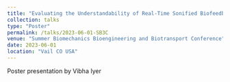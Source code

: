 ```yaml
---
title: "Evaluating the Understandability of Real-Time Sonified Biofeedback Prototypes for Balance Training"
collection: talks
type: "Poster"
permalink: /talks/2023-06-01-SB3C
venue: "Summer Biomechanics Bioengineering and Biotransport Conference"
date: 2023-06-01
location: "Vail CO USA"
---
```


Poster presentation by Vibha Iyer
